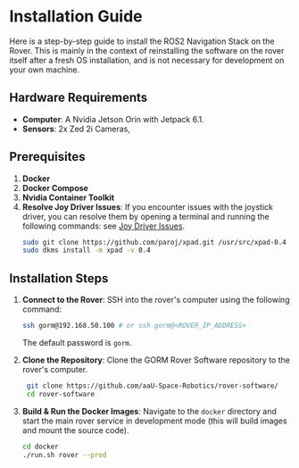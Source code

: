 # Installation Guide
Here is a step-by-step guide to install the ROS2 Navigation Stack on the Rover. This is mainly in the context of reinstalling the software on the rover itself after a fresh OS installation, and is not necessary for development on your own machine.

## Hardware Requirements
- **Computer**: A Nvidia Jetson Orin with Jetpack 6.1.
- **Sensors**: 2x Zed 2i Cameras,
## Prerequisites
1. **Docker**
2. **Docker Compose**
3. **Nvidia Container Toolkit**
4. **Resolve Joy Driver Issues**: If you encounter issues with the joystick driver, you can resolve them by opening a terminal and running the following commands: see [Joy Driver Issues](https://forums.developer.nvidia.com/t/logitech-f710-kernel-module-issues-jetpack-6/296904/21).
     ```bash
     sudo git clone https://github.com/paroj/xpad.git /usr/src/xpad-0.4
     sudo dkms install -m xpad -v 0.4
     ```

## Installation Steps
1. **Connect to the Rover**: SSH into the rover's computer using the following command:
   ```bash
   ssh gorm@192.168.50.100 # or ssh gorm@<ROVER_IP_ADDRESS>
   ```
   The default password is `gorm`.

2. **Clone the Repository**: Clone the GORM Rover Software repository to the rover's computer.
   ```bash
    git clone https://github.com/aaU-Space-Robotics/rover-software/
    cd rover-software
    ```
3. **Build & Run the Docker Images**: Navigate to the `docker` directory and start the main rover service in development mode (this will build images and mount the source code).
    ```bash
    cd docker
    ./run.sh rover --prod
    ```